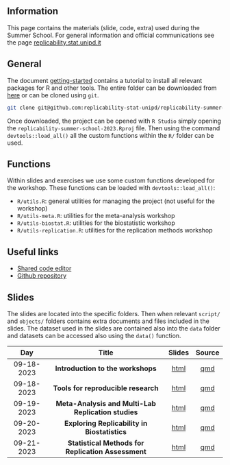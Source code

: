 ## Information

This page contains the materials (slide, code, extra) used during the Summer School. For general information and official communications see the page [replicability.stat.unipd.it](https://replicability.stat.unipd.it/)

## General

The document [getting-started](extra/getting-started/getting-started.html) contains a tutorial to install all relevant packages for R and other tools. The entire folder can be downloaded from [here](https://github.com/replicability-stat-unipd/replicability-summer-school-2023/archive/refs/heads/main.zip) or can be cloned using `git`.

```bash
git clone git@github.com:replicability-stat-unipd/replicability-summer-school-2023.git
```

Once downloaded, the project can be opened with `R Studio` simply opening the `replicability-summer-school-2023.Rproj` file. Then using the command `devtools::load_all()` all the custom functions within the `R/` folder can be used.

## Functions

Within slides and exercises we use some custom functions developed for the workshop. These functions can be loaded with `devtools::load_all()`:

- `R/utils.R`: general utilities for managing the project (not useful for the workshop)
- `R/utils-meta.R`: utilities for the meta-analysis workshop
- `R/utils-biostat.R`: utilities for the biostatistic workshop
- `R/utils-replication.R`: utilities for the replication methods workshop

## Useful links

- [Shared code editor](https://etherpad.wikimedia.org/p/replicability-summer-school-2023)
- [Github repository](https://github.com/replicability-stat-unipd/replicability-summer-school-2023)

## Slides

The slides are located into the specific folders. Then when relevant `script/` and `objects/` folders contains extra documents and files included in the slides. The dataset used in the slides are contained also into the `data` folder and datasets can be accessed also using the `data()` function.

| Day | Title | Slides | Source |
|:---:|:---:|:---:|:---:|
| 09-18-2023 | **Introduction to the workshops** | [html](00-intro/slides/00-intro.html) | [qmd](00-intro/slides/00-intro.qmd) |
| 09-18-2023 | **Tools for reproducible research** | [html](01-replication-tools/slides/01-replication-tools.html) | [qmd](01-replication-tools/slides/01-replication-tools.qmd) |
| 09-19-2023 | **Meta-Analysis and Multi-Lab Replication studies** | [html](02-meta-analysis/slides/02-meta-analysis.html) | [qmd](02-meta-analysis/slides/02-meta-analysis.qmd) |
| 09-20-2023 | **Exploring Replicability in Biostatistics** | [html](03-biostatistics/slides/03-biostatistics.html) | [qmd](03-biostatistics/slides/03-biostatistics.qmd) |
| 09-21-2023 | **Statistical Methods for Replication Assessment** | [html](04-replication-methods/slides/04-replication-methods.html) | [qmd](04-replication-methods/slides/04-replication-methods.html) |




